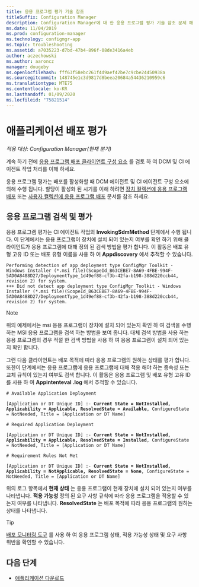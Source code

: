 ```yaml
---
title: 응용 프로그램 평가 기술 참조
titleSuffix: Configuration Manager
description: Configuration Manager에 대 한 응용 프로그램 평가 기술 참조 문제 해결
ms.date: 11/04/2019
ms.prod: configuration-manager
ms.technology: configmgr-app
ms.topic: troubleshooting
ms.assetid: a7035223-d7bd-47b4-896f-08de3416a4eb
author: aczechowski
ms.author: aaroncz
manager: dougeby
ms.openlocfilehash: fff63f58ebc261f4d9aef42be7c9cbe24450938a
ms.sourcegitcommit: 148745e1c3d9817d8beea20684a54436210959c6
ms.translationtype: MTE75
ms.contentlocale: ko-KR
ms.lasthandoff: 01/09/2020
ms.locfileid: "75821514"
---
```

# <a name="application-deployment-evaluation"></a>애플리케이션 배포 평가

*적용 대상: Configuration Manager(현재 분기)*

계속 하기 전에 [응용 프로그램 배포 클라이언트 구성 요소](/sccm/apps/understand/client-components-technical-reference) 를 검토 하 여 DCM 및 CI 에이전트 작업 처리를 이해 하세요.

응용 프로그램 평가는 배포를 활성화할 때 DCM 에이전트 및 CI 에이전트 구성 요소에 의해 수행 됩니다. 할당이 활성화 된 시기를 이해 하려면 [장치 컬렉션에 응용 프로그램 배포](/sccm/apps/understand/device-deployment-technical-reference) 또는 [사용자 컬렉션에 응용 프로그램 배포](/sccm/apps/understand/user-deployment-technical-reference) 문서를 참조 하세요.

## <a name="application-detection-and-evaluation"></a>응용 프로그램 검색 및 평가

응용 프로그램 평가는 CI 에이전트 작업의 **InvokingSdmMethod** 단계에서 수행 됩니다. 이 단계에서는 응용 프로그램이 장치에 설치 되어 있는지 여부를 확인 하기 위해 클라이언트가 응용 프로그램에 대해 정의 된 검색 방법을 평가 합니다. 이 활동은 배포 유형 고유 ID 또는 배포 유형 이름을 사용 하 여 **Appdiscovery** 에서 추적할 수 있습니다.

```text
Performing detection of app deployment type ConfigMgr Toolkit - Windows Installer (*.msi file)(ScopeId_B63CEBE7-8A69-4FBE-994F-5AD0A8488D27/DeploymentType_1d49ef88-cf3b-42fa-b198-388d220ccb44, revision 2) for system.
+++ Did not detect app deployment type ConfigMgr Toolkit - Windows Installer (*.msi file)(ScopeId_B63CEBE7-8A69-4FBE-994F-5AD0A8488D27/DeploymentType_1d49ef88-cf3b-42fa-b198-388d220ccb44, revision 2) for system.
```

> [!NOTE]
> 위의 예제에서는 msi 응용 프로그램이 장치에 설치 되어 있는지 확인 하 여 검색을 수행 하는 MSI 응용 프로그램을 검색 하는 방법을 보여 줍니다. 대체 검색 방법을 사용 하는 응용 프로그램의 경우 적절 한 검색 방법을 사용 하 여 응용 프로그램이 설치 되어 있는지 확인 합니다.

그런 다음 클라이언트는 배포 목적에 따라 응용 프로그램의 원하는 상태를 평가 합니다. 또한이 단계에서는 응용 프로그램에 응용 프로그램에 대해 적용 해야 하는 종속성 또는 교체 규칙이 있는지 여부도 검색 합니다. 이 활동은 응용 프로그램 및 배포 유형 고유 ID를 사용 하 여 **Appintenteval .log** 에서 추적할 수 있습니다.

<pre><code class="lang-text"># Available Application Deployment

[Application or DT Unique ID] :- <b>Current State = NotInstalled, Applicability = Applicable, ResolvedState = Available</b>, ConfigureState = NotNeeded, Title = [Application or DT Name]

# Required Application Deployment

[Application or DT Unique ID] :- <b>Current State = NotInstalled, Applicability = Applicable, ResolvedState = Installed</b>, ConfigureState = NotNeeded, Title = [Application or DT Name]

# Requirement Rules Not Met

[Application or DT Unique ID] :- <b>Current State = NotInstalled, Applicability = NotApplicable, ResolvedState = None</b>, ConfigureState = NotNeeded, Title = [Application or DT Name]
</code></pre>

위의 로그 항목에서 **현재 상태** 는 응용 프로그램이 현재 장치에 설치 되어 있는지 여부를 나타냅니다. **적용 가능성** 정의 된 요구 사항 규칙에 따라 응용 프로그램을 적용할 수 있는지 여부를 나타냅니다. **ResolvedState** 는 배포 목적에 따라 응용 프로그램의 원하는 상태를 나타냅니다.

> [!TIP]
> [배포 모니터링 도구](/sccm/core/support/deployment-monitoring-tool) 를 사용 하 여 응용 프로그램 상태, 적용 가능성 상태 및 요구 사항 위반을 확인할 수 있습니다.

## <a name="next-steps"></a>다음 단계

- [애플리케이션 다운로드](/sccm/apps/understand/deployment-download-technical-reference)
